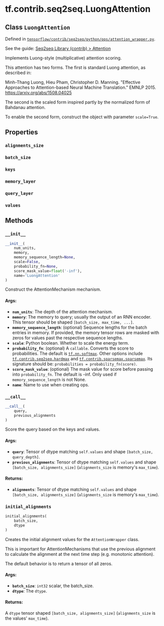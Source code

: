 <div itemscope itemtype="http://developers.google.com/ReferenceObject">
<meta itemprop="name" content="tf.contrib.seq2seq.LuongAttention" />
<meta itemprop="property" content="alignments_size"/>
<meta itemprop="property" content="batch_size"/>
<meta itemprop="property" content="keys"/>
<meta itemprop="property" content="memory_layer"/>
<meta itemprop="property" content="query_layer"/>
<meta itemprop="property" content="values"/>
<meta itemprop="property" content="__call__"/>
<meta itemprop="property" content="__init__"/>
<meta itemprop="property" content="initial_alignments"/>
</div>

# tf.contrib.seq2seq.LuongAttention

## Class `LuongAttention`





Defined in [`tensorflow/contrib/seq2seq/python/ops/attention_wrapper.py`](https://www.tensorflow.org/code/tensorflow/contrib/seq2seq/python/ops/attention_wrapper.py).

See the guide: [Seq2seq Library (contrib) > Attention](../../../../../api_guides/python/contrib.seq2seq.md#Attention)

Implements Luong-style (multiplicative) attention scoring.

This attention has two forms.  The first is standard Luong attention,
as described in:

Minh-Thang Luong, Hieu Pham, Christopher D. Manning.
"Effective Approaches to Attention-based Neural Machine Translation."
EMNLP 2015.  https://arxiv.org/abs/1508.04025

The second is the scaled form inspired partly by the normalized form of
Bahdanau attention.

To enable the second form, construct the object with parameter
`scale=True`.

## Properties

<h3 id="alignments_size"><code>alignments_size</code></h3>



<h3 id="batch_size"><code>batch_size</code></h3>



<h3 id="keys"><code>keys</code></h3>



<h3 id="memory_layer"><code>memory_layer</code></h3>



<h3 id="query_layer"><code>query_layer</code></h3>



<h3 id="values"><code>values</code></h3>





## Methods

<h3 id="__init__"><code>__init__</code></h3>

``` python
__init__(
    num_units,
    memory,
    memory_sequence_length=None,
    scale=False,
    probability_fn=None,
    score_mask_value=float('-inf'),
    name='LuongAttention'
)
```

Construct the AttentionMechanism mechanism.

#### Args:

* <b>`num_units`</b>: The depth of the attention mechanism.
* <b>`memory`</b>: The memory to query; usually the output of an RNN encoder.  This
    tensor should be shaped `[batch_size, max_time, ...]`.
* <b>`memory_sequence_length`</b>: (optional) Sequence lengths for the batch entries
    in memory.  If provided, the memory tensor rows are masked with zeros
    for values past the respective sequence lengths.
* <b>`scale`</b>: Python boolean.  Whether to scale the energy term.
* <b>`probability_fn`</b>: (optional) A `callable`.  Converts the score to
    probabilities.  The default is [`tf.nn.softmax`](../../../tf/nn/softmax.md). Other options include
    [`tf.contrib.seq2seq.hardmax`](../../../tf/contrib/seq2seq/hardmax.md) and [`tf.contrib.sparsemax.sparsemax`](../../../tf/contrib/sparsemax/sparsemax.md).
    Its signature should be: `probabilities = probability_fn(score)`.
* <b>`score_mask_value`</b>: (optional) The mask value for score before passing into
    `probability_fn`. The default is -inf. Only used if
    `memory_sequence_length` is not None.
* <b>`name`</b>: Name to use when creating ops.

<h3 id="__call__"><code>__call__</code></h3>

``` python
__call__(
    query,
    previous_alignments
)
```

Score the query based on the keys and values.

#### Args:

* <b>`query`</b>: Tensor of dtype matching `self.values` and shape
    `[batch_size, query_depth]`.
* <b>`previous_alignments`</b>: Tensor of dtype matching `self.values` and shape
    `[batch_size, alignments_size]`
    (`alignments_size` is memory's `max_time`).


#### Returns:

* <b>`alignments`</b>: Tensor of dtype matching `self.values` and shape
    `[batch_size, alignments_size]` (`alignments_size` is memory's
    `max_time`).

<h3 id="initial_alignments"><code>initial_alignments</code></h3>

``` python
initial_alignments(
    batch_size,
    dtype
)
```

Creates the initial alignment values for the `AttentionWrapper` class.

This is important for AttentionMechanisms that use the previous alignment
to calculate the alignment at the next time step (e.g. monotonic attention).

The default behavior is to return a tensor of all zeros.

#### Args:

* <b>`batch_size`</b>: `int32` scalar, the batch_size.
* <b>`dtype`</b>: The `dtype`.


#### Returns:

A `dtype` tensor shaped `[batch_size, alignments_size]`
(`alignments_size` is the values' `max_time`).



